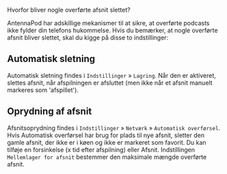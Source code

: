 Hvorfor bliver nogle overførte afsnit slettet?

AntennaPod har adskillige mekanismer til at sikre, at overførte podcasts ikke
fylder din telefons hukommelse. Hvis du bemærker, at nogle overførte afsnit
bliver slettet, skal du kigge på disse to indstillinger:

## Automatisk sletning

Automatisk sletning findes i `Indstillinger` » `Lagring`. Når den er aktiveret,
slettes afsnit, når afspilningen er afsluttet (men ikke når et afsnit manuelt
markeres som 'afspillet').

## Oprydning af afsnit

Afsnitsoprydning findes i `Indstillinger` » `Netværk` » `Automatisk overførsel`.
Hvis Automatisk overførsel har brug for plads til nye afsnit, sletter den gamle
afsnit, der ikke er i køen og ikke er markeret som favorit. Du kan tilføje en
forsinkelse (x tid efter afspilning) eller Afsnit. Indstillingen
`Mellemlager for afsnit` bestemmer den maksimale mængde overførte afsnit.
